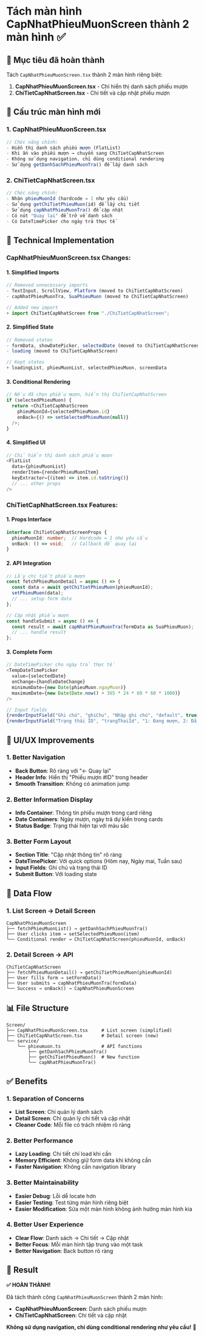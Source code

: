 # Tách màn hình CapNhatPhieuMuonScreen thành 2 màn hình ✅

## 🎯 **Mục tiêu đã hoàn thành**

Tách `CapNhatPhieuMuonScreen.tsx` thành 2 màn hình riêng biệt:
1. **CapNhatPhieuMuonScreen.tsx** - Chỉ hiển thị danh sách phiếu mượn
2. **ChiTietCapNhatScreen.tsx** - Chi tiết và cập nhật phiếu mượn

## 📱 **Cấu trúc màn hình mới**

### **1. CapNhatPhieuMuonScreen.tsx**
```typescript
// Chức năng chính:
- Hiển thị danh sách phiếu mượn (FlatList)
- Khi ấn vào phiếu mượn → chuyển sang ChiTietCapNhatScreen
- Không sử dụng navigation, chỉ dùng conditional rendering
- Sử dụng getDanhSachPhieuMuonTra() để lấy danh sách
```

### **2. ChiTietCapNhatScreen.tsx**
```typescript
// Chức năng chính:
- Nhận phieuMuonId (hardcode = 1 như yêu cầu)
- Sử dụng getChiTietPhieuMuon(id) để lấy chi tiết
- Sử dụng capNhatPhieuMuonTra() để cập nhật
- Có nút "Quay lại" để trở về danh sách
- Có DateTimePicker cho ngày trả thực tế
```

## 🔧 **Technical Implementation**

### **CapNhatPhieuMuonScreen.tsx Changes:**

#### **1. Simplified Imports**
```typescript
// Removed unnecessary imports
- TextInput, ScrollView, Platform (moved to ChiTietCapNhatScreen)
- capNhatPhieuMuonTra, SuaPhieuMuon (moved to ChiTietCapNhatScreen)

// Added new import
+ import ChiTietCapNhatScreen from "./ChiTietCapNhatScreen";
```

#### **2. Simplified State**
```typescript
// Removed states
- formData, showDatePicker, selectedDate (moved to ChiTietCapNhatScreen)
- loading (moved to ChiTietCapNhatScreen)

// Kept states
+ loadingList, phieuMuonList, selectedPhieuMuon, screenData
```

#### **3. Conditional Rendering**
```typescript
// Nếu đã chọn phiếu mượn, hiển thị ChiTietCapNhatScreen
if (selectedPhieuMuon) {
  return <ChiTietCapNhatScreen 
    phieuMuonId={selectedPhieuMuon.id} 
    onBack={() => setSelectedPhieuMuon(null)} 
  />;
}
```

#### **4. Simplified UI**
```typescript
// Chỉ hiển thị danh sách phiếu mượn
<FlatList
  data={phieuMuonList}
  renderItem={renderPhieuMuonItem}
  keyExtractor={(item) => item.id.toString()}
  // ... other props
/>
```

### **ChiTietCapNhatScreen.tsx Features:**

#### **1. Props Interface**
```typescript
interface ChiTietCapNhatScreenProps {
  phieuMuonId: number;  // Hardcode = 1 như yêu cầu
  onBack: () => void;   // Callback để quay lại
}
```

#### **2. API Integration**
```typescript
// Lấy chi tiết phiếu mượn
const fetchPhieuMuonDetail = async () => {
  const data = await getChiTietPhieuMuon(phieuMuonId);
  setPhieuMuon(data);
  // ... setup form data
};

// Cập nhật phiếu mượn
const handleSubmit = async () => {
  const result = await capNhatPhieuMuonTra(formData as SuaPhieuMuon);
  // ... handle result
};
```

#### **3. Complete Form**
```typescript
// DateTimePicker cho ngày trả thực tế
<TempDateTimePicker
  value={selectedDate}
  onChange={handleDateChange}
  minimumDate={new Date(phieuMuon.ngayMuon)}
  maximumDate={new Date(Date.now() + 365 * 24 * 60 * 60 * 1000)}
/>

// Input fields
{renderInputField("Ghi chú", "ghiChu", "Nhập ghi chú", "default", true)}
{renderInputField("Trạng thái ID", "trangThaiId", "1: Đang mượn, 2: Đã trả, 3: Quá hạn, 4: Hủy", "numeric")}
```

## 🎨 **UI/UX Improvements**

### **1. Better Navigation**
- **Back Button**: Rõ ràng với "← Quay lại"
- **Header Info**: Hiển thị "Phiếu mượn #ID" trong header
- **Smooth Transition**: Không có animation jump

### **2. Better Information Display**
- **Info Container**: Thông tin phiếu mượn trong card riêng
- **Date Containers**: Ngày mượn, ngày trả dự kiến trong cards
- **Status Badge**: Trạng thái hiện tại với màu sắc

### **3. Better Form Layout**
- **Section Title**: "Cập nhật thông tin" rõ ràng
- **DateTimePicker**: Với quick options (Hôm nay, Ngày mai, Tuần sau)
- **Input Fields**: Ghi chú và trạng thái ID
- **Submit Button**: Với loading state

## 🔄 **Data Flow**

### **1. List Screen → Detail Screen**
```
CapNhatPhieuMuonScreen
├── fetchPhieuMuonList() → getDanhSachPhieuMuonTra()
├── User clicks item → setSelectedPhieuMuon(item)
└── Conditional render → ChiTietCapNhatScreen(phieuMuonId, onBack)
```

### **2. Detail Screen → API**
```
ChiTietCapNhatScreen
├── fetchPhieuMuonDetail() → getChiTietPhieuMuon(phieuMuonId)
├── User fills form → setFormData()
├── User submits → capNhatPhieuMuonTra(formData)
└── Success → onBack() → CapNhatPhieuMuonScreen
```

## 📊 **File Structure**

```
Screen/
├── CapNhatPhieuMuonScreen.tsx     # List screen (simplified)
├── ChiTietCapNhatScreen.tsx       # Detail screen (new)
└── service/
    └── phieumuon.ts               # API functions
        ├── getDanhSachPhieuMuonTra()
        ├── getChiTietPhieuMuon()  # New function
        └── capNhatPhieuMuonTra()
```

## ✅ **Benefits**

### **1. Separation of Concerns**
- **List Screen**: Chỉ quản lý danh sách
- **Detail Screen**: Chỉ quản lý chi tiết và cập nhật
- **Cleaner Code**: Mỗi file có trách nhiệm rõ ràng

### **2. Better Performance**
- **Lazy Loading**: Chi tiết chỉ load khi cần
- **Memory Efficient**: Không giữ form data khi không cần
- **Faster Navigation**: Không cần navigation library

### **3. Better Maintainability**
- **Easier Debug**: Lỗi dễ locate hơn
- **Easier Testing**: Test từng màn hình riêng biệt
- **Easier Modification**: Sửa một màn hình không ảnh hưởng màn hình kia

### **4. Better User Experience**
- **Clear Flow**: Danh sách → Chi tiết → Cập nhật
- **Better Focus**: Mỗi màn hình tập trung vào một task
- **Better Navigation**: Back button rõ ràng

## 🚀 **Result**

**✅ HOÀN THÀNH!** 

Đã tách thành công `CapNhatPhieuMuonScreen` thành 2 màn hình:
- **CapNhatPhieuMuonScreen**: Danh sách phiếu mượn
- **ChiTietCapNhatScreen**: Chi tiết và cập nhật

**Không sử dụng navigation, chỉ dùng conditional rendering như yêu cầu!** 🎉
